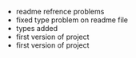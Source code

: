 - readme refrence problems
- fixed type problem on readme file
- types added
- first version of project
- first version of project
